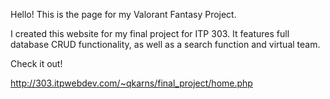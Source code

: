 Hello! This is the page for my Valorant Fantasy Project.

I created this website for my final project for ITP 303. It features full database CRUD functionality, as well as a search function and virtual team.

Check it out!

http://303.itpwebdev.com/~qkarns/final_project/home.php